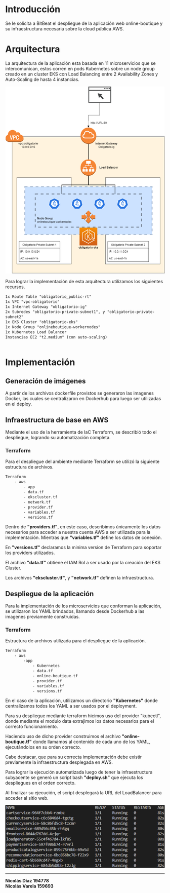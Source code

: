 # Introducción
Se le solicita a BitBeat el despliegue de la aplicación web online-boutique y su infraestructura necesaria sobre la cloud pública AWS.

# Arquitectura
La arquitectura de la aplicación esta basada en 11 microservicios que se intercomunican, estos corren en pods Kubernetes sobre un node group creado en un cluster EKS con Load Balancing entre 2 Availability Zones y Auto-Scaling de hasta 4 instancias.

![Diagrama](images/diagrama_arquitectura.png)

Para lograr la implementación de esta arquitectura utilizamos los siguientes recursos.
```
1x Route Table "obligatorio_public-rt"
1x VPC "vpc-obligatorio"
1x Internet Gateway "obligatorio-ig"
2x Subredes "obligatorio-private-subnet1", y "obligatorio-private-subnet2"
1x EKS Cluster "obligatorio-eks"
1x Node Group "onlineboutique-workernodes"
1x Kubernetes Load Balancer
Instancias EC2 "t2.medium" (con auto-scaling)
 
```

# Implementación
## Generación de imágenes
A partir de los archivos dockerfile provistos se generaron las imagenes Docker, las cuales se centralizaron en Dockerhub para luego ser utilizadas en el deploy.

## Infraestructura de base en AWS

Mediante el uso de la herramienta de IaC Terraform, se describió todo el despliegue, logrando su automatización completa.

### Terraform
Para el despliegue del ambiente mediante Terraform se utilizó la siguiente estructura de archivos.
```
Terraform
    - aws
        - app
        - data.tf
        - ekscluster.tf
        - network.tf
        - provider.tf
        - variables.tf
        - versions.tf
```
Dentro de **"providers.tf"**, en este caso, describimos únicamente los datos necesarios para acceder a nuestra cuenta AWS a ser utilizada para la implementación.
Mientras que **"variables.tf"** define los datos de conexión.

En **"versions.tf"** declaramos la minima version de Terraform para soportar los providers utilizados.

El archivo **"data.tf"** obtiene el IAM Rol a ser usado por la creación del EKS Cluster.

Los archivos **"ekscluster.tf"**, y **"network.tf"** definen la infraestructura.

## Despliegue de la aplicación
Para la implementación de los microservicios que conforman la aplicación, se utilizaron los YAML brindados, llamando desde Dockerhub a las imagenes previamente construidas.


### Terraform
Estructura de archivos utilizada para el despliegue de la aplicación.
```
Terraform
    - aws
        -app
            - Kubernetes
            - data.tf
            - online-boutique.tf
            - provider.tf
            - variables.tf
            - versions.tf
```
En el caso de la aplicación, utilizamos un directorio **"Kubernetes"** donde centralizamos todos los YAML a ser usados por el deployment.

Para su despliegue mediante terraform hicimos uso del provider "kubectl", donde mediante el modulo data extrajimos los datos necesarios para el correcto funcionamiento.

Haciendo uso de dicho provider construimos el archivo **"online-boutique.tf"** donde llamamos al contenido de cada uno de los YAML, ejecutándolos en su orden correcto.

Cabe destacar, que para su correcta implementación debe existir previamente la infraestructura desplegada en AWS.

Para lograr la ejecución automatizada luego de tener la infraestructura subyacente se generó un script bash **"deploy.sh"** que ejecuta los despliegues en el orden correcto.

Al finalizar su ejecución, el script desplegará la URL del LoadBalancer para acceder al sitio web.

![Pods](images/pods.png)

---
**Nicolás Díaz 194778**\
**Nicolás Varela 159693**